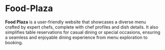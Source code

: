 # Food-Plaza
**Food Plaza** is a user-friendly website that showcases a diverse menu crafted by expert chefs, complete with chef profiles and dish details. It also simplifies table reservations for casual dining or special occasions, ensuring a seamless and enjoyable dining experience from menu exploration to booking.
